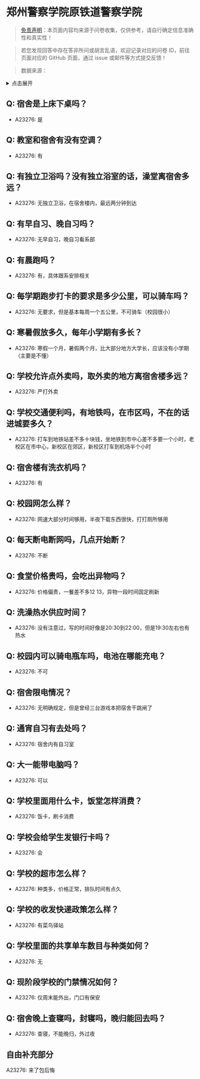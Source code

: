 # 郑州警察学院原铁道警察学院

> [免责声明](https://colleges.chat/#_3)：本页面内容均来源于问卷收集，仅供参考，请自行确定信息准确性和真实性！

> 若您发现回答中存在答非所问或胡言乱语，欢迎记录对应的问卷 ID，前往页面对应的 GitHub 页面，通过 issue 或邮件等方式提交反馈！

> 数据来源：

<details><summary>点击展开</summary>
<ul>
<li>A23276: 匿名 (2024 年 06 月)</li>
</ul>
</details>

## Q: 宿舍是上床下桌吗？

- A23276: 是

## Q: 教室和宿舍有没有空调？

- A23276: 有

## Q: 有独立卫浴吗？没有独立浴室的话，澡堂离宿舍多远？

- A23276: 无独立卫浴，在宿舍楼内，最远两分钟到达

## Q: 有早自习、晚自习吗？

- A23276: 无早自习，晚自习看系部

## Q: 有晨跑吗？

- A23276: 有，具体跟系安排相关

## Q: 每学期跑步打卡的要求是多少公里，可以骑车吗？

- A23276: 无要求，但是基本每周一个五公里，不可骑车（校园很小）

## Q: 寒暑假放多久，每年小学期有多长？

- A23276: 寒假一个月，暑假两个月，比大部分地方大学长，应该没有小学期（主要是不懂）

## Q: 学校允许点外卖吗，取外卖的地方离宿舍楼多远？

- A23276: 严打外卖

## Q: 学校交通便利吗，有地铁吗，在市区吗，不在的话进城要多久？

- A23276: 打车到地铁站差不多十块钱，坐地铁到市中心差不多要一个小时，老校区在市中心，新校区在郊区，新校区打车到机场半个小时

## Q: 宿舍楼有洗衣机吗？

- A23276: 有

## Q: 校园网怎么样？

- A23276: 网速大部分时间够用，半夜下载东西很快，打打厕所够用

## Q: 每天断电断网吗，几点开始断？

- A23276: 不断

## Q: 食堂价格贵吗，会吃出异物吗？

- A23276: 价格偏贵，一餐差不多12 13，异物一段时间固定刷新

## Q: 洗澡热水供应时间？

- A23276: 没有注意过，写的时间好像是20:30到22:00，但是19:30左右也有热水

## Q: 校园内可以骑电瓶车吗，电池在哪能充电？

- A23276: 不可

## Q: 宿舍限电情况？

- A23276: 无明确规定，但是曾经三台游戏本把宿舍干跳闸了

## Q: 通宵自习有去处吗？

- A23276: 宿舍内有自习室

## Q: 大一能带电脑吗？

- A23276: 可以

## Q: 学校里面用什么卡，饭堂怎样消费？

- A23276: 饭卡，刷卡消费

## Q: 学校会给学生发银行卡吗？

- A23276: 会

## Q: 学校的超市怎么样？

- A23276: 种类多，价格正常，排队时间有点久

## Q: 学校的收发快递政策怎么样？

- A23276: 有菜鸟驿站

## Q: 学校里面的共享单车数目与种类如何？

- A23276: 无

## Q: 现阶段学校的门禁情况如何？

- A23276: 仅周末能外出，门口有保安

## Q: 宿舍晚上查寝吗，封寝吗，晚归能回去吗？

- A23276: 查寝，不能晚归，外过夜

## 自由补充部分

A23276: 来了包后悔